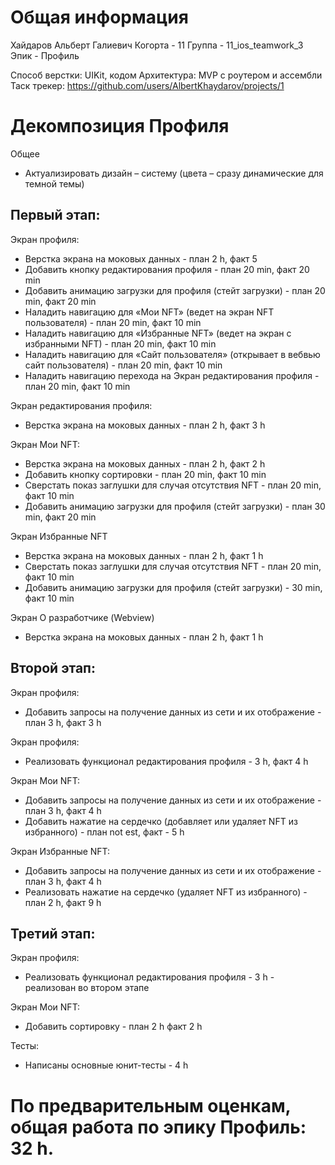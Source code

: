# Общая информация
Хайдаров Альберт Галиевич
Когорта - 11
Группа - 11_ios_teamwork_3
Эпик - Профиль

Способ верстки: UIKit, кодом
Архитектура: MVP с роутером и ассембли
Таск трекер: https://github.com/users/AlbertKhaydarov/projects/1


# Декомпозиция Профиля 

Общее
- Актуализировать дизайн – систему (цвета – сразу динамические для темной темы)

## Первый этап:
Экран профиля:
- Верстка экрана на моковых данных - план 2 h, факт 5
- Добавить кнопку редактирования профиля - план 20 min, факт 20 min
- Добавить анимацию загрузки для профиля (стейт загрузки) - план 20 min, факт 20 min
- Наладить навигацию для «Мои NFT» (ведет на экран NFT пользователя) - план 20 min, факт 10 min
- Наладить навигацию для «Избранные NFT» (ведет на экран с избранными NFT) - план 20 min, факт 10 min
- Наладить навигацию для «Сайт пользователя» (открывает в вебвью сайт пользователя) - план 20 min, факт 10 min
- Наладить навигацию перехода на Экран редактирования профиля - план 20 min, факт 10 min

Экран редактирования профиля:
- Верстка экрана на моковых данных - план 2 h, факт 3 h

Экран Мои NFT:
- Верстка экрана на моковых данных - план 2 h, факт 2 h
- Добавить кнопку сортировки - план 20 min, факт 10 min
- Сверстать показ заглушки для случая отсутствия NFT - план 20 min, факт 10 min
- Добавить анимацию загрузки для профиля (стейт загрузки) - план 30 min, факт 20 min

Экран Избранные NFT
- Верстка экрана на моковых данных - план 2 h, факт 1 h
- Сверстать показ заглушки для случая отсутствия NFT - план 20 min, факт 10 min
- Добавить анимацию загрузки для профиля (стейт загрузки) - 30 min, факт 10 min

Экран О разработчике (Webview)
- Верстка экрана на моковых данных - план 2 h, факт 1 h

## Второй этап:

Экран профиля:
- Добавить запросы на получение данных из сети и их отображение - план 3 h, факт 3 h

Экран профиля:
- Реализовать функционал  редактирования профиля - 3 h, факт 4 h

Экран Мои NFT:
- Добавить запросы на получение данных из сети и их отображение - план 3 h, факт 4 h
- Добавить нажатие на сердечко (добавляет или удаляет NFT из избранного) - план not est, факт - 5 h

Экран Избранные NFT:
- Добавить запросы на получение данных из сети и их отображение - план 3 h, факт 4 h
- Реализовать  нажатие на сердечко (удаляет NFT из избранного) - план 2 h, факт 9 h

## Третий этап:

Экран профиля:
- Реализовать функционал  редактирования профиля - 3 h - реализован во втором этапе

Экран Мои NFT:
- Добавить сортировку - план 2 h факт 2 h

Тесты:
- Написаны основные юнит-тесты - 4 h

# По предварительным оценкам, общая работа по эпику Профиль: 32 h.
